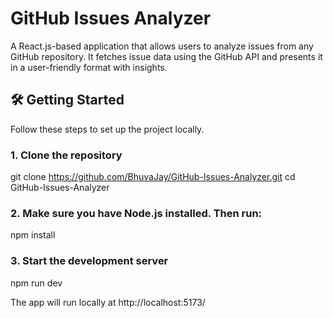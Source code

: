 # GitHub Issues Analyzer

A React.js-based application that allows users to analyze issues from any GitHub repository. It fetches issue data using the GitHub API and presents it in a user-friendly format with insights.

## 🛠️ Getting Started

Follow these steps to set up the project locally.

### 1. Clone the repository

git clone https://github.com/BhuvaJay/GitHub-Issues-Analyzer.git
cd GitHub-Issues-Analyzer

### 2. Make sure you have Node.js installed. Then run:
npm install

### 3. Start the development server
npm run dev

The app will run locally at http://localhost:5173/



